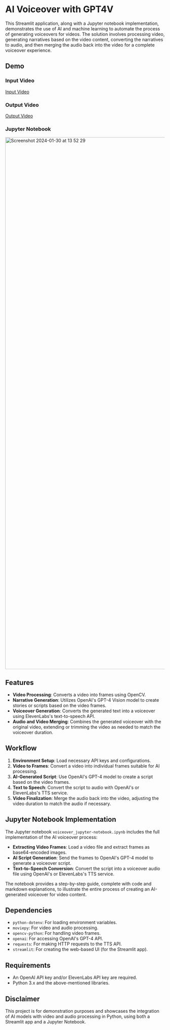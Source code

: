 # AI Voiceover with GPT4V

This Streamlit application, along with a Jupyter notebook implementation, demonstrates the use of AI and machine learning to automate the process of generating voiceovers for videos. The solution involves processing video, generating narratives based on the video content, converting the narratives to audio, and then merging the audio back into the video for a complete voiceover experience.

## Demo

### Input Video
[Input Video](https://github.com/martintmv-git/gpt4v-streamlit-voiceover/assets/101264514/388d20c1-e61d-4f50-8641-4217886e2047)

### Output Video
[Output Video](https://github.com/martintmv-git/gpt4v-streamlit-voiceover/assets/101264514/1aeb3caf-443d-4e94-abf1-4a9cf795fafb)

### Jupyter Notebook
<img width="1680" alt="Screenshot 2024-01-30 at 13 52 29" src="https://github.com/martintmv-git/gpt4v-streamlit-voiceover/assets/101264514/a8f05ef6-79b1-40ad-9998-8d52b424c1c5">

## Features

- **Video Processing**: Converts a video into frames using OpenCV.
- **Narrative Generation**: Utilizes OpenAI's GPT-4 Vision model to create stories or scripts based on the video frames.
- **Voiceover Generation**: Converts the generated text into a voiceover using ElevenLabs's text-to-speech API.
- **Audio and Video Merging**: Combines the generated voiceover with the original video, extending or trimming the video as needed to match the voiceover duration.

## Workflow

1. **Environment Setup**: Load necessary API keys and configurations.
2. **Video to Frames**: Convert a video into individual frames suitable for AI processing.
3. **AI-Generated Script**: Use OpenAI's GPT-4 model to create a script based on the video frames.
4. **Text to Speech**: Convert the script to audio with OpenAI's or ElevenLabs's TTS service.
5. **Video Finalization**: Merge the audio back into the video, adjusting the video duration to match the audio if necessary.

## Jupyter Notebook Implementation

The Jupyter notebook `voiceover_jupyter-notebook.ipynb` includes the full implementation of the AI voiceover process:

- **Extracting Video Frames**: Load a video file and extract frames as base64-encoded images.
- **AI Script Generation**: Send the frames to OpenAI's GPT-4 model to generate a voiceover script.
- **Text-to-Speech Conversion**: Convert the script into a voiceover audio file using OpenAI's or ElevenLabs's TTS service.

The notebook provides a step-by-step guide, complete with code and markdown explanations, to illustrate the entire process of creating an AI-generated voiceover for video content.

## Dependencies

- `python-dotenv`: For loading environment variables.
- `moviepy`: For video and audio processing.
- `opencv-python`: For handling video frames.
- `openai`: For accessing OpenAI's GPT-4 API.
- `requests`: For making HTTP requests to the TTS API.
- `streamlit`: For creating the web-based UI (for the Streamlit app).

## Requirements

- An OpenAI API key and/or ElevenLabs API key are required.
- Python 3.x and the above-mentioned libraries.

## Disclaimer

This project is for demonstration purposes and showcases the integration of AI models with video and audio processing in Python, using both a Streamlit app and a Jupyter Notebook.
